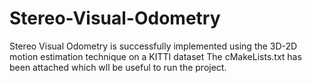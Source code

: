# Stereo-Visual-Odometry
Stereo Visual Odometry is successfully implemented using the 3D-2D motion estimation technique on a KITTI dataset
The cMakeLists.txt has been attached which wll be useful to run the project.
